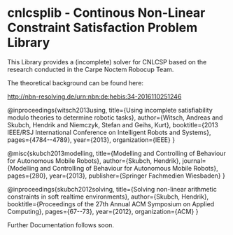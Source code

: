 # cnlcsplib - Continous Non-Linear Constraint Satisfaction Problem Library

This Library provides a (incomplete) solver for CNLCSP based on the research conducted in the Carpe Noctem Robocup Team.

The theoretical background can be found here:

http://nbn-resolving.de/urn:nbn:de:hebis:34-2016110251246

@inproceedings{witsch2013using,
  title={Using incomplete satisfiability modulo theories to determine robotic tasks},
  author={Witsch, Andreas and Skubch, Hendrik and Niemczyk, Stefan and Geihs, Kurt},
  booktitle={2013 IEEE/RSJ International Conference on Intelligent Robots and Systems},
  pages={4784--4789},
  year={2013},
  organization={IEEE}
}

@misc{skubch2013modelling,
  title={Modelling and Controlling of Behaviour for Autonomous Mobile Robots},
  author={Skubch, Hendrik},
  journal={Modelling and Controlling of Behaviour for Autonomous Mobile Robots},
  pages={280},
  year={2013},
  publisher={Springer Fachmedien Wiesbaden}
}

@inproceedings{skubch2012solving,
  title={Solving non-linear arithmetic constraints in soft realtime environments},
  author={Skubch, Hendrik},
  booktitle={Proceedings of the 27th Annual ACM Symposium on Applied Computing},
  pages={67--73},
  year={2012},
  organization={ACM}
}

Further Documentation follows soon.
